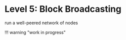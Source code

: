 # Level 5: Block Broadcasting

run a well-peered network of nodes


!!! warning "work in progress"



